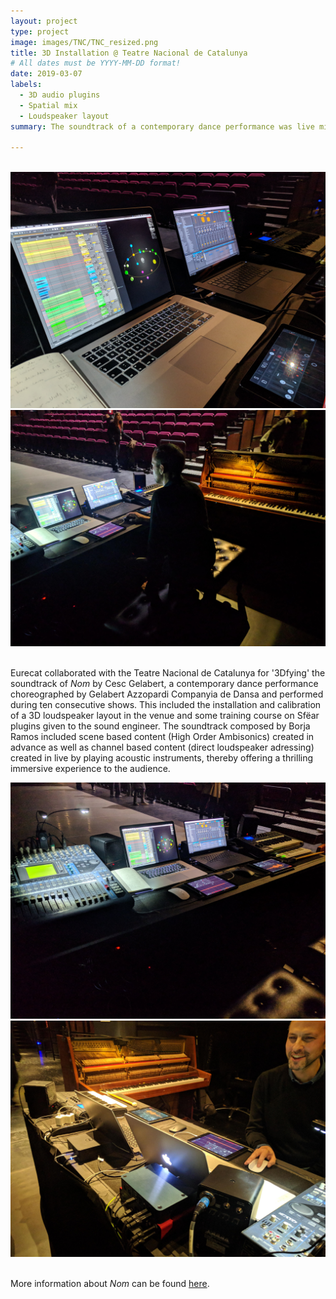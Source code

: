 ```yaml
---
layout: project
type: project
image: images/TNC/TNC_resized.png
title: 3D Installation @ Teatre Nacional de Catalunya
# All dates must be YYYY-MM-DD format!
date: 2019-03-07
labels:
  - 3D audio plugins
  - Spatial mix
  - Loudspeaker layout
summary: The soundtrack of a contemporary dance performance was live mixed in 3D with the help of Sfëar plugins and a 3D loudspeaker layout.

---
```

<br />

<div class="ui grid">
  <div class="ui medium centered images">
    <img class="ui image" src="/images/TNC/TNC1.jpg">
    <img class="ui image" src="/images/TNC/TNC2.jpg">
  </div>
</div>
<br />

Eurecat collaborated with the Teatre Nacional de Catalunya for '3Dfying' the soundtrack of *Nom* by Cesc Gelabert, a contemporary dance performance choreographed by Gelabert Azzopardi Companyia de Dansa and performed during ten consecutive shows. This included the installation and calibration of a 3D loudspeaker layout in the venue and some training course on Sfëar plugins given to the sound engineer. The soundtrack composed by Borja Ramos included scene based content (High Order Ambisonics) created in advance as well as channel based content (direct loudspeaker adressing) created in live by playing acoustic instruments, thereby offering a thrilling immersive experience to the audience.
<br />

<div class="ui grid">
  <div class="ui medium centered images">
    <img class="ui image" src="/images/TNC/TNC3.jpg">
    <img class="ui image" src="/images/TNC/TNC4.jpg">
  </div>
</div>
<br />

More information about *Nom* can be found [here](https://www.tnc.cat/es/nom).<br /><br />
